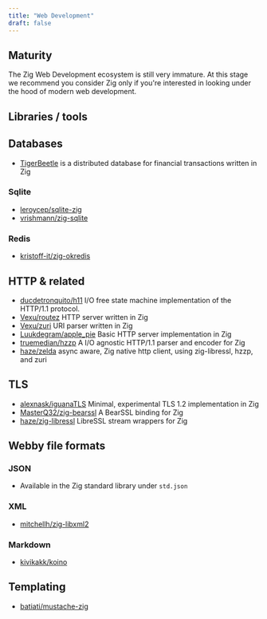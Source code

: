```yaml
---
title: "Web Development"
draft: false
---
```


## Maturity
The Zig Web Development ecosystem is still very immature.
At this stage we recommend you consider Zig only if you're interested in 
looking under the hood of modern web development. 


## Libraries / tools


## Databases
- [TigerBeetle](https://tigerbeetle.com) is a distributed database for financial transactions written in Zig

### Sqlite
- [leroycep/sqlite-zig](https://github.com/leroycep/sqlite-zig)
- [vrishmann/zig-sqlite](https://github.com/vrischmann/zig-sqlite)

### Redis
- [kristoff-it/zig-okredis](https://github.com/kristoff-it/zig-okredis)

## HTTP & related 
- [ducdetronquito/h11](https://github.com/ducdetronquito/h11) 
   I/O free state machine implementation of the HTTP/1.1 protocol.
- [Vexu/routez](https://github.com/Vexu/routez) 
   HTTP server written in Zig 
- [Vexu/zuri](https://github.com/Vexu/zuri) 
   URI parser written in Zig
- [Luukdegram/apple_pie](https://github.com/Luukdegram/apple_pie)
   Basic HTTP server implementation in Zig
- [truemedian/hzzp](https://github.com/truemedian/hzzp)
   A I/O agnostic HTTP/1.1 parser and encoder for Zig
- [haze/zelda](https://github.com/haze/zelda)
   async aware, Zig native http client, using zig-libressl, hzzp, and zuri
   
## TLS

- [alexnask/iguanaTLS](https://github.com/alexnask/iguanaTLS)
  Minimal, experimental TLS 1.2 implementation in Zig
- [MasterQ32/zig-bearssl](https://github.com/MasterQ32/zig-bearssl)
  A BearSSL binding for Zig
- [haze/zig-libressl](https://github.com/haze/zig-libressl)
  LibreSSL stream wrappers for Zig


## Webby file formats

### JSON
- Available in the Zig standard library under `std.json`

### XML
- [mitchellh/zig-libxml2](https://github.com/mitchellh/zig-libxml2)

### Markdown
- [kivikakk/koino](https://github.com/kivikakk/koino)

## Templating
- [batiati/mustache-zig](https://github.com/batiati/mustache-zig)

